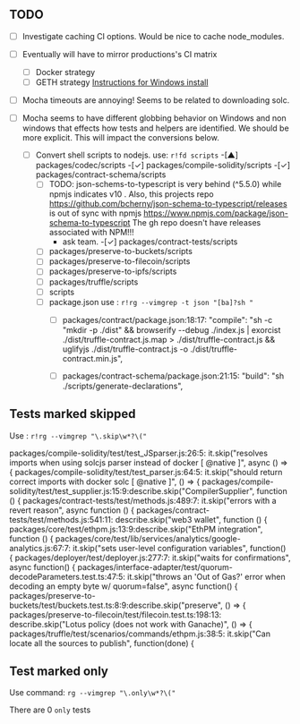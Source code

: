 
## TODO
  - [ ] Investigate caching CI options. Would be nice to cache node_modules.
  - [ ] Eventually will have to mirror productions's CI matrix
    - [ ] Docker strategy
    - [ ] GETH strategy [Instructions for Windows install](https://geth.ethereum.org/docs/install-and-build/installing-geth#install-on-windows)
  - [ ] Mocha timeouts are annoying! Seems to be related to downloading solc.
  - [ ] Mocha seems to have different globbing behavior on Windows and non
        windows that effects how tests and helpers are identified. We should be
        more explicit. This will impact the conversions below.

    - [ ] Convert shell scripts to nodejs. use: `r!fd scripts`
      -[▲] packages/codec/scripts
      -[✓] packages/compile-solidity/scripts
      -[✓] packages/contract-schema/scripts
        - [ ] TODO: json-schems-to-typescript is very behind (^5.5.0) 
	      while npmjs indicates v10 . Also, this projects repo
	      https://github.com/bcherny/json-schema-to-typescript/releases
	      is out of sync with npmjs
	      https://www.npmjs.com/package/json-schema-to-typescript
	      The gh repo doesn't have releases associated with NPM!!!
	      - ask team.
      -[✓] packages/contract-tests/scripts
      -[ ] packages/preserve-to-buckets/scripts
      -[ ] packages/preserve-to-filecoin/scripts
      -[ ] packages/preserve-to-ipfs/scripts
      -[ ] packages/truffle/scripts
      -[ ] scripts
      -[ ] package.json  use : `r!rg --vimgrep -t json "[ba]?sh "`
        -[ ] packages/contract/package.json:18:17:    "compile": "sh -c \"mkdir
             -p ./dist\" && browserify --debug ./index.js | exorcist
             ./dist/truffle-contract.js.map > ./dist/truffle-contract.js && uglifyjs
             ./dist/truffle-contract.js -o ./dist/truffle-contract.min.js",

        -[ ] packages/contract-schema/package.json:21:15:    "build": "sh ./scripts/generate-declarations",

## Tests marked skipped

Use : `r!rg --vimgrep "\.skip\w*?\("`

packages/compile-solidity/test/test_JSparser.js:26:5:  it.skip("resolves imports when using solcjs parser instead of docker [ @native ]", async () => {
packages/compile-solidity/test/test_parser.js:64:5:  it.skip("should return correct imports with docker solc [ @native ]", () => {
packages/compile-solidity/test/test_supplier.js:15:9:describe.skip("CompilerSupplier", function () {
packages/contract-tests/test/methods.js:489:7:    it.skip("errors with a revert reason", async function () {
packages/contract-tests/test/methods.js:541:11:  describe.skip("web3 wallet", function () {
packages/core/test/ethpm.js:13:9:describe.skip("EthPM integration", function () {
packages/core/test/lib/services/analytics/google-analytics.js:67:7:    it.skip("sets user-level configuration variables", function() {
packages/deployer/test/deployer.js:277:7:    it.skip("waits for confirmations", async function() {
packages/interface-adapter/test/quorum-decodeParameters.test.ts:47:5:  it.skip("throws an 'Out of Gas?' error when decoding an empty byte w/ quorum=false", async function() {
packages/preserve-to-buckets/test/buckets.test.ts:8:9:describe.skip("preserve", () => {
packages/preserve-to-filecoin/test/filecoin.test.ts:198:13:    describe.skip("Lotus policy (does not work with Ganache)", () => {
packages/truffle/test/scenarios/commands/ethpm.js:38:5:  it.skip("Can locate all the sources to publish", function(done) {

## Test marked only
Use command: `rg --vimgrep "\.only\w*?\("`

There are 0 `only` tests
